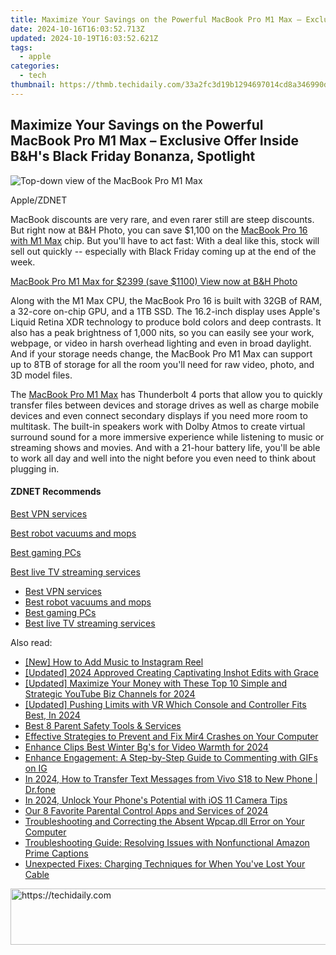 ```yaml
---
title: Maximize Your Savings on the Powerful MacBook Pro M1 Max – Exclusive Offer Inside B&H's Black Friday Bonanza, Spotlight
date: 2024-10-16T16:03:52.713Z
updated: 2024-10-19T16:03:52.621Z
tags:
  - apple
categories:
  - tech
thumbnail: https://thmb.techidaily.com/33a2fc3d19b1294697014cd8a346990d81bbe0b373b3c35d45e36e3b5fdd2147.jpg
---
```


## Maximize Your Savings on the Powerful MacBook Pro M1 Max – Exclusive Offer Inside B&H's Black Friday Bonanza, Spotlight

![Top-down view of the MacBook Pro M1 Max](https://www.zdnet.com/a/img/resize/3d909dae0881c5f58d5c8255bc98863161c01963/2023/07/12/bba1acd0-3a68-4267-b4d8-a3076d2d2da6/macbook-pro-m1-max-cover.jpg?auto=webp&width=1280)

Apple/ZDNET

MacBook discounts are very rare, and even rarer still are steep discounts. But right now at B&H Photo, you can save $1,100 on the [MacBook Pro 16 with M1 Max](https://affportal.bhphoto.com/dl/redventures/?s=zd-%5F%5FCOM%5FCLICK%5FID%5F%5F-dtp&u=https%3A%2F%2Fwww.bhphotovideo.com%2Fc%2Fproduct%2F1668190-REG%2Fapple%5Fmk1a3ll%5Fa%5F16%5F2%5Fmacbook%5Fpro%5Fwith.html) chip. But you'll have to act fast: With a deal like this, stock will sell out quickly -- especially with Black Friday coming up at the end of the week.

[MacBook Pro M1 Max for $2399 (save $1100) View now at B&H Photo](https://affportal.bhphoto.com/dl/redventures/?s=zd-%5F%5FCOM%5FCLICK%5FID%5F%5F-dtp&u=https%3A%2F%2Fwww.bhphotovideo.com%2Fc%2Fproduct%2F1668190-REG%2Fapple%5Fmk1a3ll%5Fa%5F16%5F2%5Fmacbook%5Fpro%5Fwith.html)

Along with the M1 Max CPU, the MacBook Pro 16 is built with 32GB of RAM, a 32-core on-chip GPU, and a 1TB SSD. The 16.2-inch display uses Apple's Liquid Retina XDR technology to produce bold colors and deep contrasts. It also has a peak brightness of 1,000 nits, so you can easily see your work, webpage, or video in harsh overhead lighting and even in broad daylight. And if your storage needs change, the MacBook Pro M1 Max can support up to 8TB of storage for all the room you'll need for raw video, photo, and 3D model files. 

The [MacBook Pro M1 Max](https://affportal.bhphoto.com/dl/redventures/?s=zd-%5F%5FCOM%5FCLICK%5FID%5F%5F-dtp&u=https%3A%2F%2Fwww.bhphotovideo.com%2Fc%2Fproduct%2F1668190-REG%2Fapple%5Fmk1a3ll%5Fa%5F16%5F2%5Fmacbook%5Fpro%5Fwith.html) has Thunderbolt 4 ports that allow you to quickly transfer files between devices and storage drives as well as charge mobile devices and even connect secondary displays if you need more room to multitask. The built-in speakers work with Dolby Atmos to create virtual surround sound for a more immersive experience while listening to music or streaming shows and movies. And with a 21-hour battery life, you'll be able to work all day and well into the night before you even need to think about plugging in.

#### **ZDNET** Recommends

[Best VPN services](https://www.zdnet.com/article/best-vpn/ "Best VPN services")

[Best robot vacuums and mops](https://www.zdnet.com/article/best-robot-vacuum-mop/ "Best robot vacuums and mops")

[Best gaming PCs](https://www.zdnet.com/article/best-gaming-pc/ "Best gaming PCs")

[Best live TV streaming services](https://www.zdnet.com/article/best-live-tv-streaming-service/ "Best live TV streaming services")

* [Best VPN services](https://www.zdnet.com/article/best-vpn/ "Best VPN services")
* [Best robot vacuums and mops](https://www.zdnet.com/article/best-robot-vacuum-mop/ "Best robot vacuums and mops")
* [Best gaming PCs](https://www.zdnet.com/article/best-gaming-pc/ "Best gaming PCs")
* [Best live TV streaming services](https://www.zdnet.com/article/best-live-tv-streaming-service/ "Best live TV streaming services")

<ins class="adsbygoogle"
     style="display:block"
     data-ad-format="autorelaxed"
     data-ad-client="ca-pub-7571918770474297"
     data-ad-slot="1223367746"></ins>

<ins class="adsbygoogle"
     style="display:block"
     data-ad-client="ca-pub-7571918770474297"
     data-ad-slot="8358498916"
     data-ad-format="auto"
     data-full-width-responsive="true"></ins>

<span class="atpl-alsoreadstyle">Also read:</span>
<div><ul>
<li><a href="https://extra-information.techidaily.com/new-how-to-add-music-to-instagram-reel/"><u>[New] How to Add Music to Instagram Reel</u></a></li>
<li><a href="https://fox-cloud.techidaily.com/updated-2024-approved-creating-captivating-inshot-edits-with-grace/"><u>[Updated] 2024 Approved Creating Captivating Inshot Edits with Grace</u></a></li>
<li><a href="https://youtube-lab.techidaily.com/ed-maximize-your-money-with-these-top-10-simple-and-strategic-youtube-biz-channels-for-2024/"><u>[Updated] Maximize Your Money with These Top 10 Simple and Strategic YouTube Biz Channels for 2024</u></a></li>
<li><a href="https://fox-helps.techidaily.com/updated-pushing-limits-with-vr-which-console-and-controller-fits-best-in-2024/"><u>[Updated] Pushing Limits with VR Which Console and Controller Fits Best, In 2024</u></a></li>
<li><a href="https://technical-tips.techidaily.com/best-8-parent-safety-tools-and-services/"><u>Best 8 Parent Safety Tools & Services</u></a></li>
<li><a href="https://win-blog.techidaily.com/effective-strategies-to-prevent-and-fix-mir4-crashes-on-your-computer/"><u>Effective Strategies to Prevent and Fix Mir4 Crashes on Your Computer</u></a></li>
<li><a href="https://youtube-zero.techidaily.com/ce-clips-best-winter-bgs-for-video-warmth-for-2024/"><u>Enhance Clips Best Winter Bg's for Video Warmth for 2024</u></a></li>
<li><a href="https://technical-tips.techidaily.com/enhance-engagement-a-step-by-step-guide-to-commenting-with-gifs-on-ig/"><u>Enhance Engagement: A Step-by-Step Guide to Commenting with GIFs on IG</u></a></li>
<li><a href="https://android-transfer.techidaily.com/in-2024-how-to-transfer-text-messages-from-vivo-s18-to-new-phone-drfone-by-drfone-transfer-from-android-transfer-from-android/"><u>In 2024, How to Transfer Text Messages from Vivo S18 to New Phone | Dr.fone</u></a></li>
<li><a href="https://some-guidance.techidaily.com/in-2024-unlock-your-phones-potential-with-ios-11-camera-tips/"><u>In 2024, Unlock Your Phone's Potential with iOS 11 Camera Tips</u></a></li>
<li><a href="https://tech-renaissance.techidaily.com/our-8-favorite-parental-control-apps-and-services-of-2024/"><u>Our 8 Favorite Parental Control Apps and Services of 2024</u></a></li>
<li><a href="https://technical-tips.techidaily.com/troubleshooting-and-correcting-the-absent-wpcapdll-error-on-your-computer/"><u>Troubleshooting and Correcting the Absent Wpcap.dll Error on Your Computer</u></a></li>
<li><a href="https://technical-tips.techidaily.com/troubleshooting-guide-resolving-issues-with-nonfunctional-amazon-prime-captions/"><u>Troubleshooting Guide: Resolving Issues with Nonfunctional Amazon Prime Captions</u></a></li>
<li><a href="https://technical-tips.techidaily.com/unexpected-fixes-charging-techniques-for-when-youve-lost-your-cable/"><u>Unexpected Fixes: Charging Techniques for When You've Lost Your Cable</u></a></li>
</ul></div>

<!-- affiliate ads begin -->
<a href="https://ephamedtechinc.pxf.io/c/5597632/2137212/26400" target="_top" id="2137212">
  <img src="//a.impactradius-go.com/display-ad/26400-2137212" border="0" alt="https://techidaily.com" width="728" height="90"/>
</a>
<img height="0" width="0" src="https://ephamedtechinc.pxf.io/i/5597632/2137212/26400" style="position:absolute;visibility:hidden;" border="0" />
<!-- affiliate ads end -->

